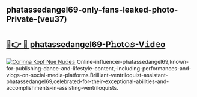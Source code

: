 ## phatassedangel69-only-fans​-leaked-photo​-Private-(veu37)


# <h2><a href="https://mediaupload.pro?title=phatassedangel69&ref=git">🔗👉 🔴 phatassedangel69-P𝚑ot𝚘𝚜-V𝚒d𝚎o</a></h2>

[![Corinna Kopf Nue Nu𝚍e𝚜](https://i.imgur.com/0qMVB7G.gif)](https://mediaupload.pro?title=phatassedangel69&ref=git)
Online-influencer-phatassedangel69,known-for-publishing-dance-and-lifestyle-content,-including-performances-and-vlogs-on-social-media-platforms.Brilliant-ventriloquist-assistant-phatassedangel69,celebrated-for-their-exceptional-abilities-and-accomplishments-in-assisting-ventriloquists.  
